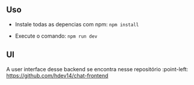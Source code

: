 ## Uso

- Instale todas as depencias com npm:
```npm install```

- Execute o comando:
```npm run dev```

## UI
A user interface desse backend se encontra nesse repositório :point-left: https://github.com/hdev14/chat-frontend
